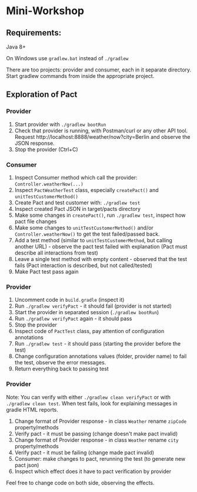 # Mini-Workshop

## Requirements:
Java 8+

On Windows use `gradlew.bat` instead of `./gradlew`

There are too projects: provider and consumer, each in it separate directory.
Start gradlew commands from inside the appropriate project.

## Exploration of Pact

### Provider
1. Start provider with `./gradlew bootRun`
2. Check that provider is running, with Postman/curl or any other API tool. Request http://localhost:8888/weather/now?city=Berlin and observe the JSON response.
3. Stop the provider (Ctrl+C)


### Consumer
1. Inspect Consumer method which call the provider: `Controller.weatherNow(...)`
2. Inspect `PactWeatherTest` class, especially `createPact()` and `unitTestCustomerMethod()`
3. Create Pact and test customer with: `./gradlew test`
4. Inspect created Pact JSON in target/pacts directory
5. Make some changes in `createPact()`, run `./gradlew test`, inspect how pact file changes
6. Make some changes to `unitTestCustomerMethod()` and/or `Controller.weatherNow()` to get the test failed/passed back.
7. Add a test method (similar to `unitTestCustomerMethod`, but calling another URL) - observe the pact test failed with explanation (Pact must describe all interactions from test)
8. Leave a single test method with empty content - observed that the test fails (Pact interaction is described, but not called/tested)
9. Make Pact test pass again

### Provider
1. Uncomment code in `build.gradle` (inspect it)
2. Run `./gradlew verifyPact` - it should fail (provider is not started)
3. Start the provider in separated session (`./gradlew bootRun`)
4. Run `./gradlew verifyPact` again - it should pass
5. Stop the provider
6. Inspect code of `PactTest` class, pay attention of configuration annotations
7. Run `./gradlew test` - it should pass (starting the provider before the test)
8. Change configuration annotations values (folder, provider name)  to fail the test, observe the error messages.
9. Return everything back to passing test

### Provider
Note: You can verify with either `./gradlew clean verifyPact` or with `./gradlew clean test`. When test fails, look for explaining messages in gradle HTML reports.
1. Change format of Provider response - in class `Weather` rename `zipCode` property/methods
2. Verify pact - it must be passing (change doesn't make pact invalid)
3. Change format of Provider response - in class `Weather` rename `city` property/methods
4. Verify pact - it must be failing  (change made pact invalid)
5. Consumer: make changes to pact, rerunning the test (to generate new pact json)
6. Inspect which effect does it have to pact verification by provider


Feel free to change code on both side, observing the effects.
